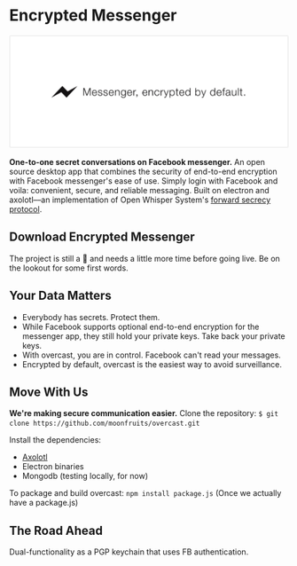 Encrypted Messenger
======
![Screenshot](assets/heading.png)

**One-to-one secret conversations on Facebook messenger.**
An open source desktop app that combines the security of end-to-end encryption with Facebook messenger's ease of use. Simply login with Facebook and voila: convenient, secure, and reliable messaging. Built on electron and axolotl––an implementation of Open Whisper System's [forward secrecy protocol](https://whispersystems.org/docs/specifications/doubleratchet/doubleratchet.pdf).

## Download Encrypted Messenger
The project is still a 👶 and needs a little more time before going live. Be on the lookout for some first words.

## Your Data Matters
* Everybody has secrets. Protect them.
* While Facebook supports optional end-to-end encryption for the messenger app, they still hold your private keys. Take back your private keys.
* With overcast, you are in control. Facebook can't read your messages.
* Encrypted by default, overcast is the easiest way to avoid surveillance.

## Move With Us
**We're making secure communication easier.**
Clone the repository:
```$ git clone https://github.com/moonfruits/overcast.git```

Install the dependencies:
* [Axolotl](https://github.com/joebandenburg/libaxolotl-javascript)
* Electron binaries
* Mongodb (testing locally, for now)

To package and build overcast:
```npm install package.js```
(Once we actually have a package.js)

## The Road Ahead
Dual-functionality as a PGP keychain that uses FB authentication.
